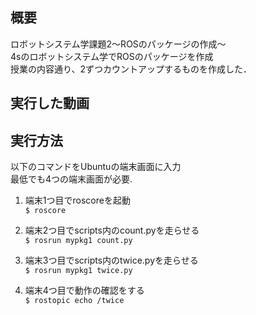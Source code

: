 ## 概要  
ロボットシステム学課題2～ROSのパッケージの作成～  
4sのロボットシステム学でROSのパッケージを作成  
授業の内容通り、2ずつカウントアップするものを作成した．  

## 実行した動画  


## 実行方法  
以下のコマンドをUbuntuの端末画面に入力  
最低でも4つの端末画面が必要.  
 1. 端末1つ目でroscoreを起動  
`$ roscore`  

 2. 端末2つ目でscripts内のcount.pyを走らせる  
`$ rosrun mypkg1 count.py`  

 3. 端末3つ目でscripts内のtwice.pyを走らせる  
`$ rosrun mypkg1 twice.py`

 4. 端末4つ目で動作の確認をする  
`$ rostopic echo /twice`
